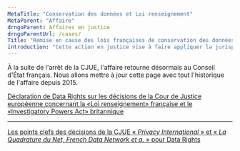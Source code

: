 ```yaml
---
MetaTitle: "Conservation des données et Loi renseignement"
MetaParent: "Affaire"
drngoParent: Affaires en justice
drngoParentUrl: /cases/
Title: "Remise en cause des lois françaises de conservation des données et de surveillance et la loi renseignement de 2015"
introduction: "Cette action en justice vise à faire appliquer la jurisprudence de la Cour de justice de l'UE sur la conservation généralisée de données et l'analyse en temps réel."
---
```


À la suite de l'arrêt de la CJUE, l'affaire retourne désormais au Conseil d'État français. Nous allons mettre à jour cette page avec tout l'historique de l'affaire depuis 2015.

<a href="/news/2020-10-06-eucj-mass-surveillance-data-retention/fr/">
            Déclaration de Data Rights sur les décisions de la Cour de Justice européenne concernant la «Loi renseignement» française et le «Investigatory Powers Act» britannique</a>

---------

<a href="2020-10-eucj-takeaways/">
Les points clefs des décisions de la CJUE «&nbsp;<em>Privacy International</em>&nbsp;» et «&nbsp;<em>La Quadrature du Net, French Data Network et a.</em>&nbsp;» pour Data Rights
</a>
        
